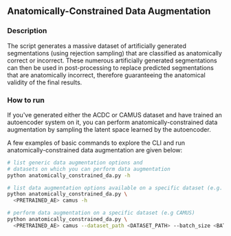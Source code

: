 ## Anatomically-Constrained Data Augmentation

### Description
The script generates a massive dataset of artificially generated segmentations (using rejection sampling) that are
classified as anatomically correct or incorrect. These numerous artificially generated segmentations can then be used
in post-processing to replace predicted segmentations that are anatomically incorrect, therefore guaranteeing the
anatomical validity of the final results.

### How to run
If you've generated either the ACDC or CAMUS dataset and have trained an autoencoder system on it, you can perform
anatomically-constrained data augmentation by sampling the latent space learned by the autoencoder.

A few examples of basic commands to explore the CLI and run anatomically-constrained data augmentation are given below:
```bash
# list generic data augmentation options and
# datasets on which you can perform data augmentation
python anatomically_constrained_da.py -h

# list data augmentation options available on a specific dataset (e.g. CAMUS)
python anatomically_constrained_da.py \
  <PRETRAINED_AE> camus -h

# perform data augmentation on a specific dataset (e.g CAMUS)
python anatomically_constrained_da.py \
  <PRETRAINED_AE> camus --dataset_path <DATASET_PATH> --batch_size <BATCH_SIZE>
```
